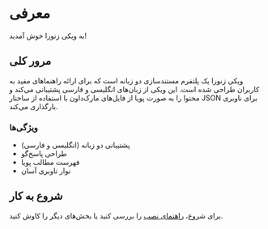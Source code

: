 # معرفی

به ویکی زنورا خوش آمدید!

## مرور کلی
ویکی زنورا یک پلتفرم مستندسازی دو زبانه است که برای ارائه راهنماهای مفید به کاربران طراحی شده است. این ویکی از زبان‌های انگلیسی و فارسی پشتیبانی می‌کند و محتوا را به صورت پویا از فایل‌های مارک‌داون با استفاده از ساختار JSON برای ناوبری بارگذاری می‌کند.

### ویژگی‌ها
- پشتیبانی دو زبانه (انگلیسی و فارسی)
- طراحی پاسخ‌گو
- فهرست مطالب پویا
- نوار ناوبری آسان

## شروع به کار
برای شروع، [راهنمای نصب](installation-guide) را بررسی کنید یا بخش‌های دیگر را کاوش کنید.